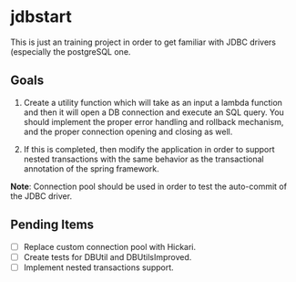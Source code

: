 # jdbstart

This is just an training project in order to get familiar with
JDBC drivers (especially the postgreSQL one.

## Goals

1. Create a utility function which will take as an input a lambda function and then it will
open a DB connection and execute an SQL query. You should implement the proper error handling
and rollback mechanism, and the proper connection opening and closing as well.

2. If this is completed, then modify the application in order to support nested transactions with the
same behavior as the transactional annotation of the spring framework. 

**Note**: Connection pool should be used in order to test the auto-commit of the JDBC driver.

## Pending Items

- [ ] Replace custom connection pool with Hickari.
- [ ] Create tests for DBUtil and DBUtilsImproved.
- [ ] Implement nested transactions support.
